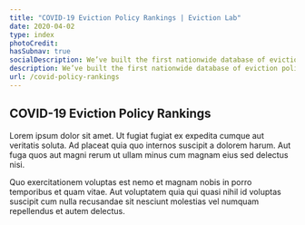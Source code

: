 ```yaml
---
title: "COVID-19 Eviction Policy Rankings | Eviction Lab"
date: 2020-04-02
type: index
photoCredit:
hasSubnav: true
socialDescription: We’ve built the first nationwide database of eviction policies in response to COVID-19.
description: We’ve built the first nationwide database of eviction policy in response to COVID-19.
url: /covid-policy-rankings
---
```


## COVID-19 Eviction Policy Rankings

Lorem ipsum dolor sit amet. Ut fugiat fugiat ex expedita cumque aut veritatis soluta. Ad placeat quia quo internos suscipit a dolorem harum. Aut fuga quos aut magni rerum ut ullam minus cum magnam eius sed delectus nisi.

Quo exercitationem voluptas est nemo et magnam nobis in porro temporibus et quam vitae. Aut voluptatem quia qui quasi nihil id voluptas suscipit cum nulla recusandae sit nesciunt molestias vel numquam repellendus et autem delectus.
